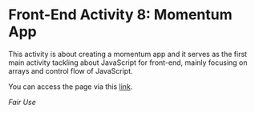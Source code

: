 # Front-End Activity 8: Momentum App

This activity is about creating a momentum app and it serves as the first main activity tackling about JavaScript for front-end, mainly focusing on arrays and control flow of JavaScript.

You can access the page via this [link](https://patricklsamson.github.io/batch8-activities/a8-momentum-app/index.html).

_Fair Use_
